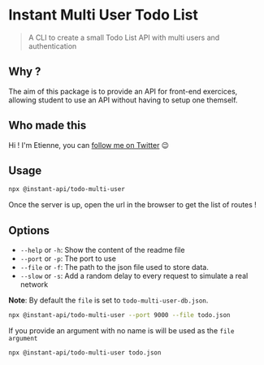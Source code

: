 # Instant Multi User Todo List

> A CLI to create a small Todo List API with multi users and authentication

## Why ?

The aim of this package is to provide an API for front-end exercices, allowing student to use an API without having to setup one themself.

## Who made this

Hi ! I'm Etienne, you can [follow me on Twitter](https://dldc.dev/twitter) 😉

## Usage

```bash
npx @instant-api/todo-multi-user
```

Once the server is up, open the url in the browser to get the list of routes !

## Options

- `--help` or `-h`: Show the content of the readme file
- `--port` or `-p`: The port to use
- `--file` or `-f`: The path to the json file used to store data.
- `--slow` or `-s`: Add a random delay to every request to simulate a real network

**Note**: By default the `file` is set to `todo-multi-user-db.json`.

```bash
npx @instant-api/todo-multi-user --port 9000 --file todo.json
```

If you provide an argument with no name is will be used as the `file argument`

```bash
npx @instant-api/todo-multi-user todo.json
```
